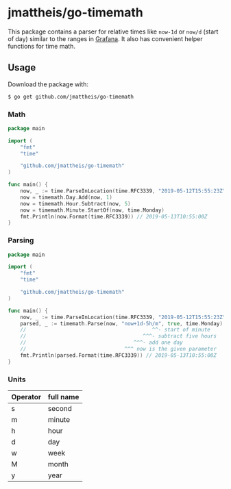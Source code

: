 # jmattheis/go-timemath

This package contains a parser for relative times like `now-1d` or `now/d` (start of day) similar to the
ranges in [Grafana](https://grafana.com/docs/reference/timerange/). It also has convenient helper functions for time math.

## Usage

Download the package with:
```bash
$ go get github.com/jmattheis/go-timemath
```

### Math

```go
package main

import (
	"fmt"
	"time"

	"github.com/jmattheis/go-timemath"
)

func main() {
	now, _ := time.ParseInLocation(time.RFC3339, "2019-05-12T15:55:23Z", time.UTC)
	now = timemath.Day.Add(now, 1)
	now = timemath.Hour.Subtract(now, 5)
	now = timemath.Minute.StartOf(now, time.Monday)
	fmt.Println(now.Format(time.RFC3339)) // 2019-05-13T10:55:00Z
}

```

### Parsing

```go
package main

import (
	"fmt"
	"time"

	"github.com/jmattheis/go-timemath"
)

func main() {
	now, _ := time.ParseInLocation(time.RFC3339, "2019-05-12T15:55:23Z", time.UTC)
	parsed, _ := timemath.Parse(now, "now+1d-5h/m", true, time.Monday)
	//                                         ^^- start of minute
	//                                      ^^^- subtract five hours
	//                                   ^^^- add one day
	//                                ^^^ now is the given parameter
	fmt.Println(parsed.Format(time.RFC3339)) // 2019-05-13T10:55:00Z
}
```

### Units

| Operator | full name |
| -------- | --------- |
| s        | second    |
| m        | minute    |
| h        | hour      |
| d        | day       |
| w        | week      |
| M        | month     |
| y        | year      |
